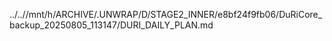 ../..//mnt/h/ARCHIVE/.UNWRAP/D/STAGE2_INNER/e8bf24f9fb06/DuRiCore_backup_20250805_113147/DURI_DAILY_PLAN.md